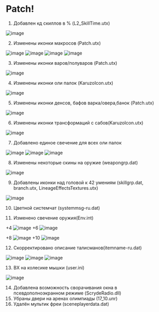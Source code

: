 # Patch!
1.	 Добавлен кд скиллов в % (L2_SkillTime.utx) 

![image](https://user-images.githubusercontent.com/75538743/117330573-825b0100-ae9e-11eb-9fcf-ef986ce40f45.png)

2.	 Изменены иконки макросов (Patch.utx)
 
![image](https://user-images.githubusercontent.com/75538743/117330594-85ee8800-ae9e-11eb-9dac-cc444cac85a4.png)
![image](https://user-images.githubusercontent.com/75538743/117330605-89820f00-ae9e-11eb-9b91-fd779d5ec247.png)
![image](https://user-images.githubusercontent.com/75538743/117330618-8be46900-ae9e-11eb-9d44-6e2f600e86e6.png)
![image](https://user-images.githubusercontent.com/75538743/117330626-8edf5980-ae9e-11eb-8bf4-bfdb0dbb4d9b.png)

3.	 Изменены иконки варов/полуваров (Patch.utx)

![image](https://user-images.githubusercontent.com/75538743/117330665-99015800-ae9e-11eb-98a0-f23514c432ce.png)

4.	 Изменены иконки оли палок (KaruzoIcon.utx)

![image](https://user-images.githubusercontent.com/75538743/117330679-9dc60c00-ae9e-11eb-82b4-e77ca4a11ace.png)

5.	Изменены иконки денсов, бафов варка/овера,банок (Patch.utx)

![image](https://user-images.githubusercontent.com/75538743/117330697-a1f22980-ae9e-11eb-8e93-8df41e72513b.png)

6.	 Изменены иконки трансформаций с сабов(KaruzoIcon.utx)

![image](https://user-images.githubusercontent.com/75538743/117330718-a61e4700-ae9e-11eb-8c4c-74b0591e0df9.png)

7.	Добавлено единое свечение для всех оли палок

![image](https://user-images.githubusercontent.com/75538743/117331462-728fec80-ae9f-11eb-84da-8316dd726bb0.png)
![image](https://user-images.githubusercontent.com/75538743/117331476-758add00-ae9f-11eb-8768-36b0d84160ca.png)
![image](https://user-images.githubusercontent.com/75538743/117331487-7754a080-ae9f-11eb-82e6-1039f3a870f1.png)


8.	Изменены некоторые скины на оружие (weapongrp.dat)

![image](https://user-images.githubusercontent.com/75538743/117330819-c0582500-ae9e-11eb-88c1-586de69ca9f9.png)

9.	 Добавлены иконки над головой к 42 умениям (skillgrp.dat, branch.utx, LineageEffectsTextures.utx)

![image](https://user-images.githubusercontent.com/75538743/117330845-c5b56f80-ae9e-11eb-9c86-8494366e7c33.png)

10.	 Цветной системчат (systemmsg-ru.dat)
 
11.	 Изменено свечение оружия(Env.int)

+4  ![image](https://user-images.githubusercontent.com/75538743/117330912-d960d600-ae9e-11eb-9d3d-1c7f9cba8862.png)		  	  +6  ![image](https://user-images.githubusercontent.com/75538743/117330921-dc5bc680-ae9e-11eb-881a-78190aef380a.png)

+8  ![image](https://user-images.githubusercontent.com/75538743/117330941-e4b40180-ae9e-11eb-8d8c-ff5e60b7ace5.png)				+10  ![image](https://user-images.githubusercontent.com/75538743/117330956-e8e01f00-ae9e-11eb-8803-1b8c9ff687c3.png)

12.	 Скорректировано описание талисманов(itemname-ru.dat)

![image](https://user-images.githubusercontent.com/75538743/117330976-f0072d00-ae9e-11eb-8995-d23c577b3b1d.png)
![image](https://user-images.githubusercontent.com/75538743/117330982-f1d0f080-ae9e-11eb-9c7b-f7771361e43c.png)
![image](https://user-images.githubusercontent.com/75538743/117330985-f4334a80-ae9e-11eb-8c28-b5125b0f5521.png)
   
13.	 ВХ на колесике мышки (user.ini) 

![image](https://user-images.githubusercontent.com/75538743/117331008-fac1c200-ae9e-11eb-85ba-839834c2bfc6.png)

14.	 Добавлена возможность сворачивания окна в псевдополноэкранном режиме (ScrydeRadio.dll) 
15.	 Убраны двери на аренах олимпиады (17_10.unr) 
16.	 Удалён мультик фреи (sceneplayerdata.dat)

